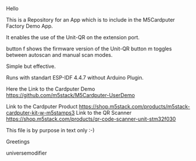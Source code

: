 Hello

This is a Repository for an App which is to include in the M5Cardputer Factory Demo App.

It enables the use of the Unit-QR on the extension port.


button f shows the firmware version of the Unit-QR
button m toggles between autoscan and manual scan modes.


Simple but effective.

Runs with standart ESP-IDF 4.4.7 without Arduino Plugin.

Here the Link to the Cardputer Demo
https://github.com/m5stack/M5Cardputer-UserDemo

Link to the Cardputer Product
https://shop.m5stack.com/products/m5stack-cardputer-kit-w-m5stamps3
Link to the QR Scanner
https://shop.m5stack.com/products/qr-code-scanner-unit-stm32f030



This file is by purpose in text only :-)

Greetings

universemodifier
